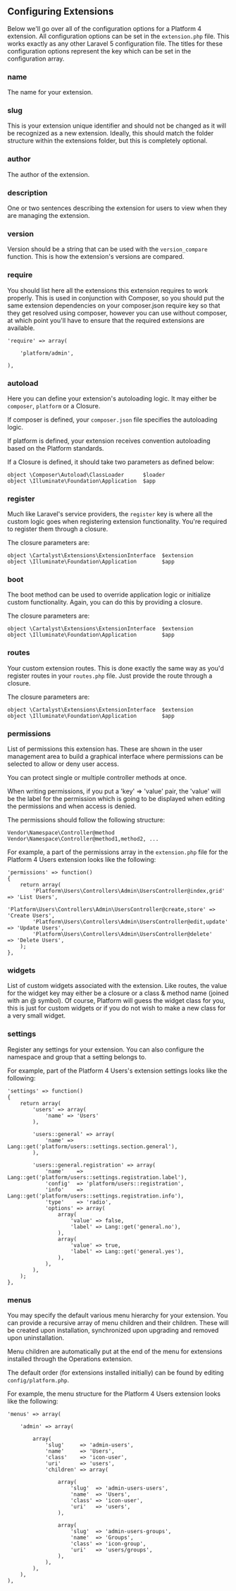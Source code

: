 ## Configuring Extensions

Below we'll go over all of the configuration options for a Platform 4 extension. All configuration options can be set in the `extension.php` file. This works exactly as any other Laravel 5 configuration file. The titles for these configuration options represent the key which can be set in the configuration array.

### name

The name for your extension.


### slug

This is your extension unique identifier and should not be changed as it will be recognized as a new extension. Ideally, this should match the folder structure within the extensions folder, but this is completely optional.


### author

The author of the extension.


### description

One or two sentences describing the extension for users to view when they are managing the extension.


### version

Version should be a string that can be used with the `version_compare` function. This is how the extension's versions are compared.


### require

You should list here all the extensions this extension requires to work properly. This is used in conjunction with Composer, so you should put the same extension dependencies on your composer.json require key so that they get resolved using composer, however you can use without composer, at which point you'll have to ensure that the required extensions are available.

	'require' => array(

		'platform/admin',

	),


### autoload

Here you can define your extension's autoloading logic. It may either be `composer`, `platform` or a Closure.

If composer is defined, your `composer.json` file specifies the autoloading logic.

If platform is defined, your extension receives convention autoloading based on the Platform standards.

If a Closure is defined, it should take two parameters as defined below:

	object \Composer\Autoload\ClassLoader      $loader
	object \Illuminate\Foundation\Application  $app


### register

Much like Laravel's service providers, the `register` key is where all the custom logic goes when registering extension functionality. You're required to register them through a closure.

The closure parameters are:

	object \Cartalyst\Extensions\ExtensionInterface  $extension
	object \Illuminate\Foundation\Application        $app


### boot

The boot method can be used to override application logic or initialize custom functionality. Again, you can do this by providing a closure.

The closure parameters are:

	object \Cartalyst\Extensions\ExtensionInterface  $extension
	object \Illuminate\Foundation\Application        $app


### routes

Your custom extension routes. This is done exactly the same way as you'd register routes in your `routes.php` file. Just provide the route through a closure.

The closure parameters are:

	object \Cartalyst\Extensions\ExtensionInterface  $extension
	object \Illuminate\Foundation\Application        $app

### permissions
List of permissions this extension has. These are shown in the user management area to build a graphical interface where permissions can be selected to allow or deny user access.

You can protect single or multiple controller methods at once.

When writing permissions, if you put a 'key' => 'value' pair, the 'value' will be the label for the permission which is going to be displayed when editing the permissions and when access is denied.

The permissions should follow the following structure:

    Vendor\Namespace\Controller@method
    Vendor\Namespace\Controller@method1,method2, ...

For example, a part of the permissions array in the `extension.php` file for the Platform 4 Users extension looks like the following:

	'permissions' => function()
	{
		return array(
			'Platform\Users\Controllers\Admin\UsersController@index,grid'	=> 'List Users',
			'Platform\Users\Controllers\Admin\UsersController@create,store'	=> 'Create Users',
			'Platform\Users\Controllers\Admin\UsersController@edit,update'	=> 'Update Users',
			'Platform\Users\Controllers\Admin\UsersController@delete'		=> 'Delete Users',
		);
	},


### widgets

List of custom widgets associated with the extension. Like routes, the value for the widget key may either be a closure or a class & method name (joined with an @ symbol). Of course, Platform will guess the widget class for you, this is just for custom widgets or if you do not wish to make a new class for a very small widget.


### settings

Register any settings for your extension. You can also configure the namespace and group that a setting belongs to.

For example, part of the Platform 4 Users's extension settings looks like the following:

	'settings' => function()
	{
		return array(
			'users' => array(
				'name' => 'Users'
			),

			'users::general' => array(
				'name' => Lang::get('platform/users::settings.section.general'),
			),

			'users::general.registration' => array(
				'name'    => Lang::get('platform/users::settings.registration.label'),
				'config'  => 'platform/users::registration',
				'info'    => Lang::get('platform/users::settings.registration.info'),
				'type'    => 'radio',
				'options' => array(
					array(
						'value' => false,
						'label' => Lang::get('general.no'),
					),
					array(
						'value' => true,
						'label' => Lang::get('general.yes'),
					),
				),
			),
		);
	},


### menus

You may specify the default various menu hierarchy for your extension. You can provide a recursive array of menu children and their children. These will be created upon installation, synchronized upon upgrading and removed upon uninstallation.

Menu children are automatically put at the end of the menu for extensions installed through the Operations extension.

The default order (for extensions installed initially) can be found by editing `config/platform.php`.

For example, the menu structure for the Platform 4 Users extension looks like the following:

	'menus' => array(

		'admin' => array(

			array(
				'slug'     => 'admin-users',
				'name'     => 'Users',
				'class'    => 'icon-user',
				'uri'      => 'users',
				'children' => array(

					array(
						'slug'  => 'admin-users-users',
						'name'  => 'Users',
						'class' => 'icon-user',
						'uri'   => 'users',
					),

					array(
						'slug'  => 'admin-users-groups',
						'name'  => 'Groups',
						'class' => 'icon-group',
						'uri'   => 'users/groups',
					),
				),
			),
		),
	),
